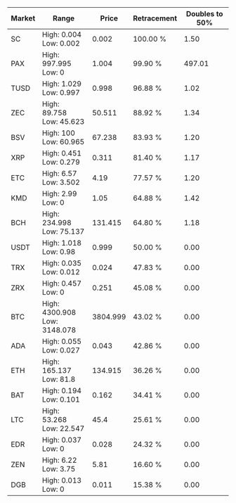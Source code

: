 | Market | Range | Price| Retracement | Doubles to 50% |
| --- | --- | --- | --- | --- |
| SC | High: 0.004<br />Low: 0.002 | 0.002 | 100.00 % | 1.50 |
| PAX | High: 997.995<br />Low: 0 | 1.004 | 99.90 % | 497.01 |
| TUSD | High: 1.029<br />Low: 0.997 | 0.998 | 96.88 % | 1.02 |
| ZEC | High: 89.758<br />Low: 45.623 | 50.511 | 88.92 % | 1.34 |
| BSV | High: 100<br />Low: 60.965 | 67.238 | 83.93 % | 1.20 |
| XRP | High: 0.451<br />Low: 0.279 | 0.311 | 81.40 % | 1.17 |
| ETC | High: 6.57<br />Low: 3.502 | 4.19 | 77.57 % | 1.20 |
| KMD | High: 2.99<br />Low: 0 | 1.05 | 64.88 % | 1.42 |
| BCH | High: 234.998<br />Low: 75.137 | 131.415 | 64.80 % | 1.18 |
| USDT | High: 1.018<br />Low: 0.98 | 0.999 | 50.00 % | 0.00 |
| TRX | High: 0.035<br />Low: 0.012 | 0.024 | 47.83 % | 0.00 |
| ZRX | High: 0.457<br />Low: 0 | 0.251 | 45.08 % | 0.00 |
| BTC | High: 4300.908<br />Low: 3148.078 | 3804.999 | 43.02 % | 0.00 |
| ADA | High: 0.055<br />Low: 0.027 | 0.043 | 42.86 % | 0.00 |
| ETH | High: 165.137<br />Low: 81.8 | 134.915 | 36.26 % | 0.00 |
| BAT | High: 0.194<br />Low: 0.101 | 0.162 | 34.41 % | 0.00 |
| LTC | High: 53.268<br />Low: 22.547 | 45.4 | 25.61 % | 0.00 |
| EDR | High: 0.037<br />Low: 0 | 0.028 | 24.32 % | 0.00 |
| ZEN | High: 6.22<br />Low: 3.75 | 5.81 | 16.60 % | 0.00 |
| DGB | High: 0.013<br />Low: 0 | 0.011 | 15.38 % | 0.00 |
